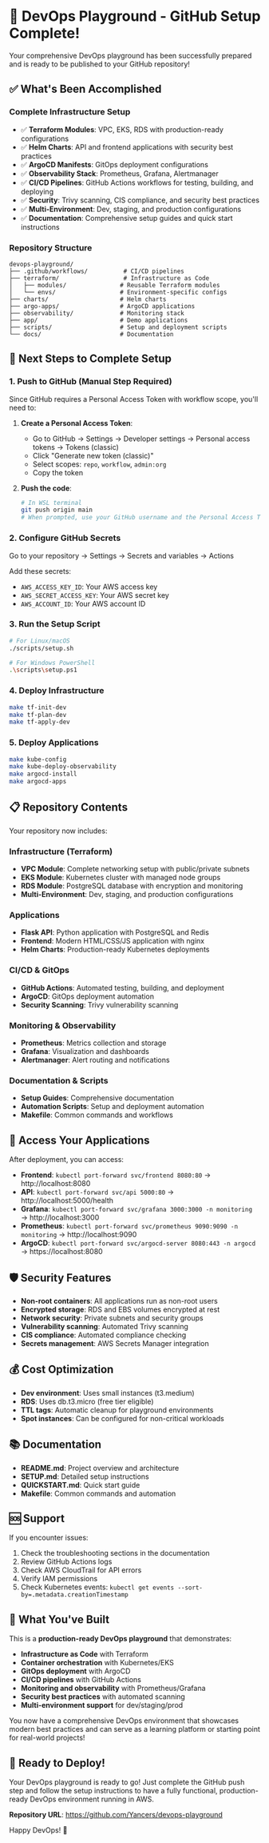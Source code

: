 # 🎉 DevOps Playground - GitHub Setup Complete!

Your comprehensive DevOps playground has been successfully prepared and is ready to be published to your GitHub repository!

## ✅ What's Been Accomplished

### **Complete Infrastructure Setup**
- ✅ **Terraform Modules**: VPC, EKS, RDS with production-ready configurations
- ✅ **Helm Charts**: API and frontend applications with security best practices
- ✅ **ArgoCD Manifests**: GitOps deployment configurations
- ✅ **Observability Stack**: Prometheus, Grafana, Alertmanager
- ✅ **CI/CD Pipelines**: GitHub Actions workflows for testing, building, and deploying
- ✅ **Security**: Trivy scanning, CIS compliance, and security best practices
- ✅ **Multi-Environment**: Dev, staging, and production configurations
- ✅ **Documentation**: Comprehensive setup guides and quick start instructions

### **Repository Structure**
```
devops-playground/
├── .github/workflows/          # CI/CD pipelines
├── terraform/                  # Infrastructure as Code
│   ├── modules/               # Reusable Terraform modules
│   └── envs/                  # Environment-specific configs
├── charts/                    # Helm charts
├── argo-apps/                 # ArgoCD applications
├── observability/             # Monitoring stack
├── app/                       # Demo applications
├── scripts/                   # Setup and deployment scripts
└── docs/                      # Documentation
```

## 🚀 Next Steps to Complete Setup

### **1. Push to GitHub (Manual Step Required)**

Since GitHub requires a Personal Access Token with workflow scope, you'll need to:

1. **Create a Personal Access Token**:
   - Go to GitHub → Settings → Developer settings → Personal access tokens → Tokens (classic)
   - Click "Generate new token (classic)"
   - Select scopes: `repo`, `workflow`, `admin:org`
   - Copy the token

2. **Push the code**:
   ```bash
   # In WSL terminal
   git push origin main
   # When prompted, use your GitHub username and the Personal Access Token as password
   ```

### **2. Configure GitHub Secrets**

Go to your repository → Settings → Secrets and variables → Actions

Add these secrets:
- `AWS_ACCESS_KEY_ID`: Your AWS access key
- `AWS_SECRET_ACCESS_KEY`: Your AWS secret key
- `AWS_ACCOUNT_ID`: Your AWS account ID

### **3. Run the Setup Script**

```bash
# For Linux/macOS
./scripts/setup.sh

# For Windows PowerShell
.\scripts\setup.ps1
```

### **4. Deploy Infrastructure**

```bash
make tf-init-dev
make tf-plan-dev
make tf-apply-dev
```

### **5. Deploy Applications**

```bash
make kube-config
make kube-deploy-observability
make argocd-install
make argocd-apps
```

## 📋 Repository Contents

Your repository now includes:

### **Infrastructure (Terraform)**
- **VPC Module**: Complete networking setup with public/private subnets
- **EKS Module**: Kubernetes cluster with managed node groups
- **RDS Module**: PostgreSQL database with encryption and monitoring
- **Multi-Environment**: Dev, staging, and production configurations

### **Applications**
- **Flask API**: Python application with PostgreSQL and Redis
- **Frontend**: Modern HTML/CSS/JS application with nginx
- **Helm Charts**: Production-ready Kubernetes deployments

### **CI/CD & GitOps**
- **GitHub Actions**: Automated testing, building, and deployment
- **ArgoCD**: GitOps deployment automation
- **Security Scanning**: Trivy vulnerability scanning

### **Monitoring & Observability**
- **Prometheus**: Metrics collection and storage
- **Grafana**: Visualization and dashboards
- **Alertmanager**: Alert routing and notifications

### **Documentation & Scripts**
- **Setup Guides**: Comprehensive documentation
- **Automation Scripts**: Setup and deployment automation
- **Makefile**: Common commands and workflows

## 🔗 Access Your Applications

After deployment, you can access:

- **Frontend**: `kubectl port-forward svc/frontend 8080:80` → http://localhost:8080
- **API**: `kubectl port-forward svc/api 5000:80` → http://localhost:5000/health
- **Grafana**: `kubectl port-forward svc/grafana 3000:3000 -n monitoring` → http://localhost:3000
- **Prometheus**: `kubectl port-forward svc/prometheus 9090:9090 -n monitoring` → http://localhost:9090
- **ArgoCD**: `kubectl port-forward svc/argocd-server 8080:443 -n argocd` → https://localhost:8080

## 🛡️ Security Features

- **Non-root containers**: All applications run as non-root users
- **Encrypted storage**: RDS and EBS volumes encrypted at rest
- **Network security**: Private subnets and security groups
- **Vulnerability scanning**: Automated Trivy scanning
- **CIS compliance**: Automated compliance checking
- **Secrets management**: AWS Secrets Manager integration

## 💰 Cost Optimization

- **Dev environment**: Uses small instances (t3.medium)
- **RDS**: Uses db.t3.micro (free tier eligible)
- **TTL tags**: Automatic cleanup for playground environments
- **Spot instances**: Can be configured for non-critical workloads

## 📚 Documentation

- **README.md**: Project overview and architecture
- **SETUP.md**: Detailed setup instructions
- **QUICKSTART.md**: Quick start guide
- **Makefile**: Common commands and automation

## 🆘 Support

If you encounter issues:
1. Check the troubleshooting sections in the documentation
2. Review GitHub Actions logs
3. Check AWS CloudTrail for API errors
4. Verify IAM permissions
5. Check Kubernetes events: `kubectl get events --sort-by=.metadata.creationTimestamp`

## 🎯 What You've Built

This is a **production-ready DevOps playground** that demonstrates:

- **Infrastructure as Code** with Terraform
- **Container orchestration** with Kubernetes/EKS
- **GitOps deployment** with ArgoCD
- **CI/CD pipelines** with GitHub Actions
- **Monitoring and observability** with Prometheus/Grafana
- **Security best practices** with automated scanning
- **Multi-environment support** for dev/staging/prod

You now have a comprehensive DevOps environment that showcases modern best practices and can serve as a learning platform or starting point for real-world projects!

## 🚀 Ready to Deploy!

Your DevOps playground is ready to go! Just complete the GitHub push step and follow the setup instructions to have a fully functional, production-ready DevOps environment running in AWS.

**Repository URL**: https://github.com/Yancers/devops-playground

Happy DevOps! 🎉
